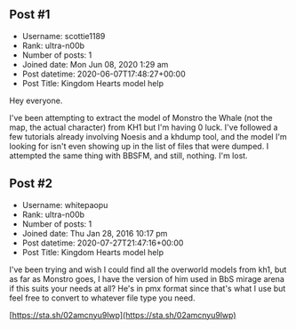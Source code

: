 ## Post #1
- Username: scottie1189
- Rank: ultra-n00b
- Number of posts: 1
- Joined date: Mon Jun 08, 2020 1:29 am
- Post datetime: 2020-06-07T17:48:27+00:00
- Post Title: Kingdom Hearts model help

Hey everyone.

I've been attempting to extract the model of Monstro the Whale (not the map, the actual character) from KH1 but I'm having 0 luck. I've followed a few tutorials already involving Noesis and a khdump tool, and the model I'm looking for isn't even showing up in the list of files that were dumped. I attempted the same thing with BBSFM, and still, nothing. I'm lost.
## Post #2
- Username: whitepaopu
- Rank: ultra-n00b
- Number of posts: 1
- Joined date: Thu Jan 28, 2016 10:17 pm
- Post datetime: 2020-07-27T21:47:16+00:00
- Post Title: Kingdom Hearts model help

I've been trying and wish I could find all the overworld models from kh1, but as far as Monstro goes, I have the version of him used in BbS mirage arena if this suits your needs at all? He's in pmx format since that's what I use but feel free to convert to whatever file type you need.

[https://sta.sh/02amcnyu9lwp](https://sta.sh/02amcnyu9lwp)
